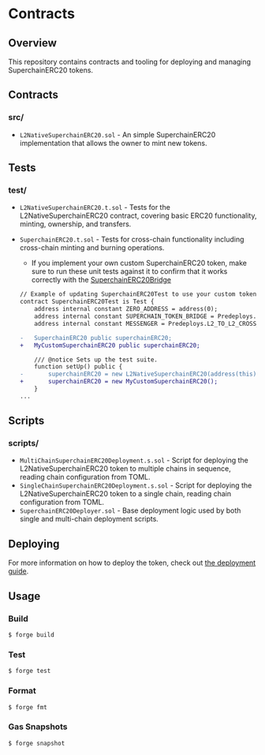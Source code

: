 # Contracts

## Overview

This repository contains contracts and tooling for deploying and managing SuperchainERC20 tokens.

## Contracts

### src/

- `L2NativeSuperchainERC20.sol` - An simple SuperchainERC20 implementation that allows the owner to mint new tokens.

## Tests

### test/

- `L2NativeSuperchainERC20.t.sol` - Tests for the L2NativeSuperchainERC20 contract, covering basic ERC20 functionality, minting, ownership, and transfers.

- `SuperchainERC20.t.sol` - Tests for cross-chain functionality including cross-chain minting and burning operations.

  - If you implement your own custom SuperchainERC20 token, make sure to run these unit tests against it to confirm that it works correctly with the [SuperchainERC20Bridge](https://specs.optimism.io/interop/predeploys.html#superchainerc20bridge)

  ```diff
  // Example of updating SuperchainERC20Test to use your custom token implementation:
  contract SuperchainERC20Test is Test {
      address internal constant ZERO_ADDRESS = address(0);
      address internal constant SUPERCHAIN_TOKEN_BRIDGE = Predeploys.SUPERCHAIN_TOKEN_BRIDGE;
      address internal constant MESSENGER = Predeploys.L2_TO_L2_CROSS_DOMAIN_MESSENGER;

  -   SuperchainERC20 public superchainERC20;
  +   MyCustomSuperchainERC20 public superchainERC20;

      /// @notice Sets up the test suite.
      function setUp() public {
  -       superchainERC20 = new L2NativeSuperchainERC20(address(this), "Test", "TEST", 18);
  +       superchainERC20 = new MyCustomSuperchainERC20();
      }
  ...
  ```

## Scripts

### scripts/

- `MultiChainSuperchainERC20Deployment.s.sol` - Script for deploying the L2NativeSuperchainERC20 token to multiple chains in sequence, reading chain configuration from TOML.
- `SingleChainSuperchainERC20Deployment.s.sol` - Script for deploying the L2NativeSuperchainERC20 token to a single chain, reading chain configuration from TOML.
- `SuperchainERC20Deployer.sol` - Base deployment logic used by both single and multi-chain deployment scripts.

## Deploying

For more information on how to deploy the token, check out [the deployment guide](../../README.md#-deploying-superchainerc20s).

## Usage

### Build

```shell
$ forge build
```

### Test

```shell
$ forge test
```

### Format

```shell
$ forge fmt
```

### Gas Snapshots

```shell
$ forge snapshot
```
